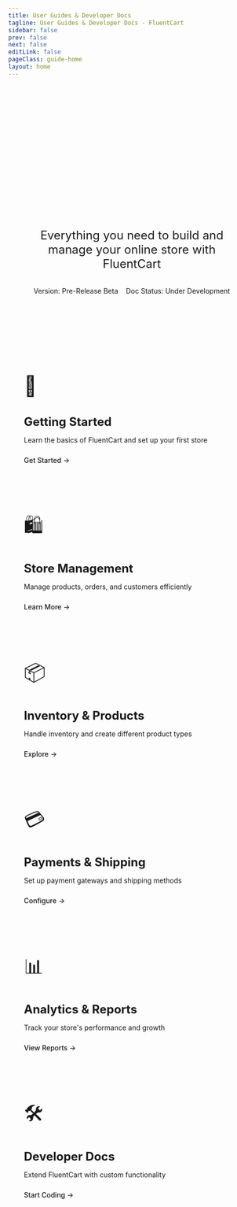 ```yaml
---
title: User Guides & Developer Docs
tagline: User Guides & Developer Docs - FluentCart
sidebar: false
prev: false
next: false
editLink: false
pageClass: guide-home
layout: home
---
```


<div class="home-hero">
  <div class="hero-content">
    <h1>FluentCart Documentation</h1>
    <p class="hero-description">Everything you need to build and manage your online store with FluentCart</p>
    <div class="hero-badges">
      <Badge type="tip">Version: Pre-Release Beta</Badge>
      <Badge type="warning">Doc Status: Under Development</Badge>
    </div>
  </div>
</div>

<div class="home-features">
  <div class="feature-card">
    <div class="feature-icon">🚀</div>
    <h3>Getting Started</h3>
    <p>Learn the basics of FluentCart and set up your first store</p>
    <a href="/guide/getting-started/installation-activation.html" class="feature-link">Get Started →</a>
  </div>

  <div class="feature-card">
    <div class="feature-icon">🛍️</div>
    <h3>Store Management</h3>
    <p>Manage products, orders, and customers efficiently</p>
    <a href="/guide/store-management/" class="feature-link">Learn More →</a>
  </div>

  <div class="feature-card">
    <div class="feature-icon">📦</div>
    <h3>Inventory & Products</h3>
    <p>Handle inventory and create different product types</p>
    <a href="/guide/product-types-creation/" class="feature-link">Explore →</a>
  </div>

  <div class="feature-card">
    <div class="feature-icon">💳</div>
    <h3>Payments & Shipping</h3>
    <p>Set up payment gateways and shipping methods</p>
    <a href="/guide/payments-checkout/" class="feature-link">Configure →</a>
  </div>

  <div class="feature-card">
    <div class="feature-icon">📊</div>
    <h3>Analytics & Reports</h3>
    <p>Track your store's performance and growth</p>
    <a href="/guide/reporting-analytics/" class="feature-link">View Reports →</a>
  </div>

  <div class="feature-card">
    <div class="feature-icon">🛠️</div>
    <h3>Developer Docs</h3>
    <p>Extend FluentCart with custom functionality</p>
    <a href="https://dev.fluentcart.com/" class="feature-link">Start Coding →</a>
  </div>
</div>

<style>
.home-hero {
  text-align: center;
  padding: 4rem 2rem;
  background: linear-gradient(to bottom, var(--vp-c-bg-soft), var(--vp-c-bg));
  border-radius: 8px;
  margin: 2rem 0;
}

.hero-content {
  max-width: 800px;
  margin: 0 auto;
}

.hero-content h1 {
  font-size: 3rem;
  font-weight: 700;
  margin-bottom: 1rem;
  background: linear-gradient(120deg, var(--vp-c-brand), var(--vp-c-brand-light));
  -webkit-background-clip: text;
  -webkit-text-fill-color: transparent;
}

.hero-description {
  font-size: 1.5rem;
  color: var(--vp-c-text-2);
  margin-bottom: 2rem;
}

.hero-badges {
  display: flex;
  gap: 1rem;
  justify-content: center;
  margin-top: 1rem;
}

.home-features {
  display: grid;
  grid-template-columns: repeat(auto-fit, minmax(300px, 1fr));
  gap: 2rem;
  padding: 2rem 0;
}

.feature-card {
  background: var(--vp-c-bg-soft);
  border-radius: 8px;
  padding: 2rem;
  transition: transform 0.2s ease, box-shadow 0.2s ease;
  border: 1px solid var(--vp-c-border);
}

.feature-card:hover {
  transform: translateY(-5px);
  box-shadow: 0 8px 24px rgba(0, 0, 0, 0.1);
}

.feature-icon {
  font-size: 2.5rem;
  margin-bottom: 1rem;
}

.feature-card h3 {
  font-size: 1.5rem;
  margin-bottom: 0.5rem;
  color: var(--vp-c-text-1);
}

.feature-card p {
  color: var(--vp-c-text-2);
  margin-bottom: 1.5rem;
}

.feature-link {
  color: var(--vp-c-brand);
  text-decoration: none;
  font-weight: 500;
  display: inline-block;
  transition: color 0.2s ease;
}

.feature-link:hover {
  color: var(--vp-c-brand-light);
}

@media (max-width: 768px) {
  .home-features {
    grid-template-columns: 1fr;
  }
  
  .hero-content h1 {
    font-size: 2rem;
  }
  
  .hero-description {
    font-size: 1.2rem;
  }
}
</style>
